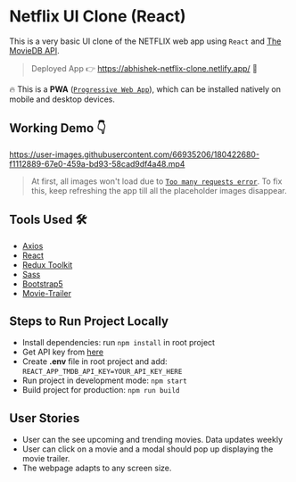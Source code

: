 # Netflix UI Clone (React)

This is a very basic UI clone of the NETFLIX web app using `React` and [The MovieDB API](https://www.themoviedb.org/documentation/api). 

> Deployed App 👉 <https://abhishek-netflix-clone.netlify.app/> 🚀

🔥 This is a **PWA** ([`Progressive Web App`](https://medium.com/swlh/converting-existing-react-app-to-pwa-3c7e4e773db3)), which can be installed natively on mobile and desktop devices.

## Working Demo 👇

https://user-images.githubusercontent.com/66935206/180422680-f1112889-67e0-459a-bd93-58cad9df4a48.mp4
> At first, all images won't load due to [`Too many requests error`](https://developer.mozilla.org/en-US/docs/Web/HTTP/Status/429). To fix this, keep refreshing the app till all the placeholder images disappear.

## Tools Used 🛠️

- [Axios](https://www.npmjs.com/package/axios)
- [React](https://reactjs.org/) 
- [Redux Toolkit](https://redux.js.org/tutorials/quick-start)
- [Sass](https://sass-lang.com/) 
- [Bootstrap5](https://getbootstrap.com/)
- [Movie-Trailer](https://www.npmjs.com/package/movie-trailer) 

## Steps to Run Project Locally 

- Install dependencies: run `npm install` in root project
- Get API key from [here](https://www.themoviedb.org/documentation/api)
- Create **.env** file in root project and add: `REACT_APP_TMDB_API_KEY=YOUR_API_KEY_HERE`
- Run project in development mode: `npm start`
- Build project for production: `npm run build`

## User Stories

- User can the see upcoming and trending movies. Data updates weekly
- User can click on a movie and a modal should pop up displaying the movie trailer.
- The webpage adapts to any screen size.

